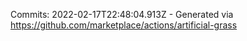 Commits: 2022-02-17T22:48:04.913Z - Generated via https://github.com/marketplace/actions/artificial-grass
<br>
